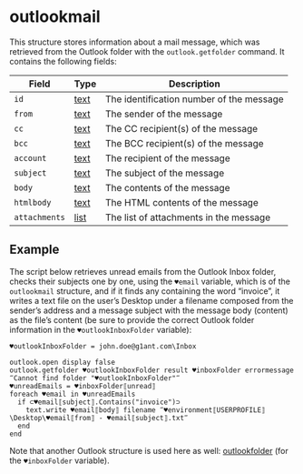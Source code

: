 # outlookmail

This structure stores information about a mail message, which was retrieved from the Outlook folder with the `outlook.getfolder` command. It contains the following fields:

| Field         | Type                                                        | Description                              |
| ------------- | ----------------------------------------------------------- | ---------------------------------------- |
| `id`          | [text](../../G1ANT.Language/Structures/TextStructure.md) | The identification number of the message |
| `from`        | [text](../../G1ANT.Language/Structures/TextStructure.md) | The sender of the message                |
| `cc`        | [text](../../G1ANT.Language/Structures/TextStructure.md) | The CC recipient(s) of the message                |
| `bcc`        | [text](../../G1ANT.Language/Structures/TextStructure.md) | The BCC recipient(s) of the message                |
| `account`          | [text](../../G1ANT.Language/Structures/TextStructure.md) | The recipient of the message             |
| `subject`     | [text](../../G1ANT.Language/Structures/TextStructure.md) | The subject of the message               |
| `body`        | [text](../../G1ANT.Language/Structures/TextStructure.md) | The contents of the message              |
| `htmlbody`    | [text](../../G1ANT.Language/Structures/TextStructure.md) | The HTML contents of the message         |
| `attachments` | [list](../../G1ANT.Language/Structures/ListStructure.md) | The list of attachments in the message   |

## Example

The script below retrieves unread emails from the Outlook Inbox folder, checks their subjects one by one, using the `♥email` variable, which is of the `outlookmail` structure, and if it finds any containing the word “invoice”, it writes a text file on the user’s Desktop under a filename composed from the sender’s address and a message subject with the message body (content) as the file’s content (be sure to provide the correct Outlook folder information in the `♥outlookInboxFolder` variable):

```G1ANT
♥outlookInboxFolder = john.doe@g1ant.com\Inbox

outlook.open display false
outlook.getfolder ♥outlookInboxFolder result ♥inboxFolder errormessage ‴Cannot find folder "♥outlookInboxFolder"‴
♥unreadEmails = ♥inboxFolder⟦unread⟧
foreach ♥email in ♥unreadEmails
  if ⊂♥email⟦subject⟧.Contains("invoice")⊃
    text.write ♥email⟦body⟧ filename ‴♥environment⟦USERPROFILE⟧\Desktop\♥email⟦from⟧ - ♥email⟦subject⟧.txt‴
  end
end
```

Note that another Outlook structure is used here as well: [outlookfolder](../G1ANT.Addon.MSOffice/Structures/outlookfolderstructure.md) (for the `♥inboxFolder` variable).
